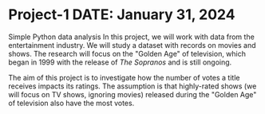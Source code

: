 # Project-1  DATE: January 31, 2024
Simple Python data analysis
In this project, we will work with data from the entertainment industry. We will study a dataset with records on movies and shows. The research will focus on the "Golden Age" of television, which began in 1999 with the release of *The Sopranos* and is still ongoing.

The aim of this project is to investigate how the number of votes a title receives impacts its ratings. The assumption is that highly-rated shows (we will focus on TV shows, ignoring movies) released during the "Golden Age" of television also have the most votes.
